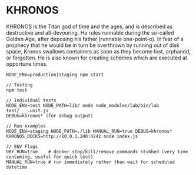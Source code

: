 KHRONOS
======= 

KHRONOS is the Titan god of time and the ages, and is described as destructive and all-devouring. 
He rules runnable during the so-called Golden Age, after deposing his father (runnable one-point-o). 
In fear of a prophecy that he would be in turn be overthrown by running out of disk space, Kronos swallows containers as soon as they become lost, orphaned, or forgotten. 
He is also known for creating schemes which are executed at opportune times.

```
NODE_ENV=production|staging npm start

// Testing
npm test

// Individual tests
NODE_ENV=test NODE_PATH=lib/ node node_modules/lab/bin/lab test/___.unit.js
DEBUG=khronos* (for debug output)

// Run examples
NODE_ENV=staging NODE_PATH=./lib MANUAL_RUN=true DEBUG=khronos* KHRONOS_DOCKS=http://10.0.1.240:4242 node index.js

// ENV Flags
DRY_RUN=true    # docker stop/kill/remove commands stubbed (very time consuming, useful for quick test)
MANUAL_RUN=true # run immediately rather than wait for scheduled datetime
```
